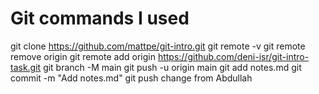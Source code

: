 ﻿# Git commands I used

git clone https://github.com/mattpe/git-intro.git
git remote -v
git remote remove origin
git remote add origin https://github.com/deni-isr/git-intro-task.git
git branch -M main
git push -u origin main
git add notes.md
git commit -m "Add notes.md"
git push
change from Abdullah